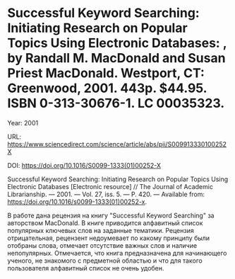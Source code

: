 # Successful Keyword Searching: Initiating Research on Popular Topics Using Electronic Databases: , by Randall M. MacDonald and Susan Priest MacDonald. Westport, CT: Greenwood, 2001. 443p. $44.95. ISBN 0-313-30676-1. LC 00035323.

Year: 2001

URL: https://www.sciencedirect.com/science/article/abs/pii/S009913330100252X

DOI: https://doi.org/10.1016/S0099-1333(01)00252-X

Successful Keyword Searching: Initiating Research on Popular Topics Using Electronic Databases [Electronic resource] // The Journal of Academic Librarianship. — 2001. — Vol. 27, iss. 5. — P. 420. — Available from: https://doi.org/10.1016/s0099-1333(01)00252-x.

В работе дана рецензия на книгу "Successful Keyword Searching" за авторством MacDonald. В книге приводится алфавитный список популярных ключевых слов на заданные тематики. Рецензия отрицательная, рецензент недоумевает по какому принципу были отобраны слова, отмечает отсутствие важных слов и наличие непопулярных. Отмечается, что книга предназначена для начинающего ученого, не знакомого с предметной областью и что для такого пользователя алфавитный список не очень удобен. 